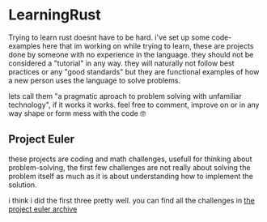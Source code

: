 # LearningRust

Trying to learn rust doesnt have to be hard. i've set up some code-examples here that im working on while trying to learn,
these are projects done by someone with no experience in the language. they should not be considered a "tutorial" in any way.
they will naturally not follow best practices or any "good standards" but they are functional examples of how a new person
uses the language to solve problems.

lets call them "a pragmatic aproach to problem solving with unfamiliar technology", if it works it works. feel free to comment,
improve on or in any way shape or form mess with the code 🤓


## Project Euler

these projects are coding and math challenges, usefull for thinking about problem-solving, the first few challenges
are not really about solving the problem itself as much as it is about understanding how to implement
the solution.

i think i did the first three pretty well. you can find all the challenges in [the project euler archive](https://projecteuler.net/archives)